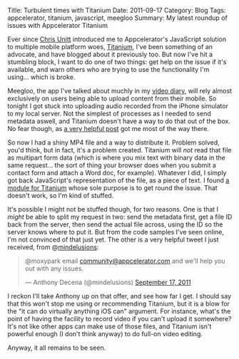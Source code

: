 Title: Turbulent times with Titanium
Date: 2011-09-17
Category: Blog
Tags: appcelerator, titanium, javascript, meegloo
Summary: My latest roundup of issues with Appcelerator Titanium

Ever since [Chris Unitt](http://twitter.com/chrisunitt) introduced me to
Appcelerator's JavaScript solution to multiple mobile platform woes, [Titanium](http://www.appcelerator.com/products/titanium-cross-platform-application-development/),
I've been something of an advocate, and have blogged about it previously too.
But now I've hit a stumbling block, I want to do one of two things: get help on
the issue if it's available, and warn others who are trying to use the
functionality I'm using... which is broke.

Meegloo, the app I've talked about muchly in my
[video diary](http://moxypark.com/videos/egotrip/), will rely almost exclusively
on users being able to upload content from their mobile. So tonight I got stuck
into uploading audio recorded from the iPhone simulator to my local server. Not
the simplest of processes as I needed to send metadata aswell, and Titanium
doesn't have a way to do that out of the box. No fear though, as
[a very helpful post](http://www.smokycogs.com/blog/titanium-tutorial-how-to-upload-a-file-to-a-server/) got me most of the way there.

So now I had a shiny MP4 file and a way to distribute it. Problem solved, you'd
think, but in fact, it's a problem created. Titanium will _not_ read that file
as multipart form data (which is where you mix text with binary data in the same
    request... the sort of thing your browser does when you submit a contact
    form and attach a Word doc, for example). Whatever I did, I simply got back JavaScript's representation of the file, as a piece of text. I found
    [a module for Titanium](https://github.com/aaronksaunders/base64encodeUtil)
    whose sole purpose is to get round the issue. That doesn't work, so I'm kind
    of stuffed.

It's possible I might not be stuffed though, for two reasons. One is that I
_might_ be able to split my request in two: send the metadata first, get a file
ID back from the server, then send the actual file across, using the ID so the
server knows where to put it. But from the code samples I've seen online, I'm
not convinced of that just yet. The other is a very helpful tweet I just
received, from @[mindelusions](http://twitter.com/mindelusions):

> @moxypark email community@appcelerator.com and we'll help you out with any issues.
>
> — Anthony Decena (@mindelusions) [September 17, 2011](https://twitter.com/mindelusions/statuses/114870331067469826)

I reckon I'll take Anthony up on that offer, and see how far I get. I should say
that this won't stop me using or recommending Titanium, but it is a blow for the
"it can do virtually anything iOS can" argument. For instance, what's the point
of having the facility to record video if you can't upload it somewhere? It's
not like other apps can make use of those files, and Titanium isn't powerful
enough (I don't think anyway) to do full-on video editing.

Anyway, it all remains to be seen.
